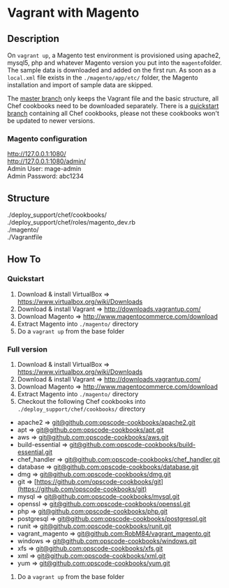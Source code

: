 Vagrant with Magento
====================

## Description
On `vagrant up`, a Magento test environment is provisioned using apache2, mysql5, php and whatever Magento version you put into the `magento`folder. The sample data is downloaded and added on the first run. As soon as a `local.xml` file exists in the `./magento/app/etc/` folder, the Magento installation and import of sample data are skipped.  

The [master branch](https://github.com/RobM84/devparadise-vagrant/tree/master) only keeps the Vagrant file and the basic structure, all Chef cookbooks need to be downloaded separately. There is a [quickstart branch](https://github.com/RobM84/devparadise-vagrant/tree/quickstart) containing all Chef cookbooks, please not these cookbooks won't be updated to newer versions. 

### Magento configuration
http://127.0.0.1:1080/    
http://127.0.0.1:1080/admin/    
Admin User: mage-admin    
Admin Password: abc1234    
 

## Structure
./deploy_support/chef/cookbooks/    
./deploy_support/chef/roles/magento_dev.rb    
./magento/    
./Vagrantfile    
 
## How To
### Quickstart
1. Download & install VirtualBox => https://www.virtualbox.org/wiki/Downloads
1. Download & install Vagrant => http://downloads.vagrantup.com/
1. Download Magento => http://www.magentocommerce.com/download
1. Extract Magento into `./magento/` directory
1. Do a `vagrant up` from the base folder

### Full version
1. Download & install VirtualBox => https://www.virtualbox.org/wiki/Downloads
1. Download & install Vagrant => http://downloads.vagrantup.com/
1. Download Magento => http://www.magentocommerce.com/download
1. Extract Magento into `./magento/` directory
1. Checkout the following Chef cookbooks into `./deploy_support/chef/cookbooks/` directory
  * apache2 => [git@github.com:opscode-cookbooks/apache2.git](git@github.com:opscode-cookbooks/apache2.git)
  * apt => [git@github.com:opscode-cookbooks/apt.git](git@github.com:opscode-cookbooks/apt.git)
  * aws => [git@github.com:opscode-cookbooks/aws.git](git@github.com:opscode-cookbooks/aws.git)
  * build-essential => [git@github.com:opscode-cookbooks/build-essential.git](git@github.com:opscode-cookbooks/build-essential.git)
  * chef_handler => [git@github.com:opscode-cookbooks/chef_handler.git](git@github.com:opscode-cookbooks/chef_handler.git)
  * database => [git@github.com:opscode-cookbooks/database.git](git@github.com:opscode-cookbooks/database.git)
  * dmg => [git@github.com:opscode-cookbooks/dmg.git](git@github.com:opscode-cookbooks/dmg.git)
  * git => [https://github.com/opscode-cookbooks/git](https://github.com/opscode-cookbooks/git)
  * mysql => [git@github.com:opscode-cookbooks/mysql.git](git@github.com:opscode-cookbooks/mysql.git)
  * openssl => [git@github.com:opscode-cookbooks/openssl.git](git@github.com:opscode-cookbooks/openssl.git)
  * php => [git@github.com:opscode-cookbooks/php.git](git@github.com:opscode-cookbooks/php.git)
  * postgresql => [git@github.com:opscode-cookbooks/postgresql.git](git@github.com:opscode-cookbooks/postgresql.git)
  * runit => [git@github.com:opscode-cookbooks/runit.git](git@github.com:opscode-cookbooks/runit.git)
  * vagrant_magento => [git@github.com:RobM84/vagrant_magento.git](git@github.com:RobM84/vagrant_magento.git)
  * windows => [git@github.com:opscode-cookbooks/windows.git](git@github.com:opscode-cookbooks/windows.git)
  * xfs => [git@github.com:opscode-cookbooks/xfs.git](git@github.com:opscode-cookbooks/xfs.git)
  * xml => [git@github.com:opscode-cookbooks/xml.git](git@github.com:opscode-cookbooks/xml.git)
  * yum => [git@github.com:opscode-cookbooks/yum.git](git@github.com:opscode-cookbooks/yum.git)
1. Do a `vagrant up` from the base folder

